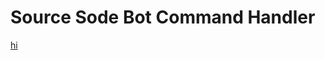 # Source Sode Bot Command Handler 

[hi](https://www.google.com/search?q=Command+Handler&client=ms-android-oppo-rvo3&prmd=ivn&sxsrf=ALiCzsZELYHlUohrBX35CiNtnnEbVw9s-w:1657016083433&source=lnms&tbm=isch&sa=X&ved=2ahUKEwjV3qj4weH4AhUD3qQKHayCB9oQ_AUoAXoECAIQAQ&biw=360&bih=665&dpr=3#imgrc=Nzmmva0YDnMz7M)
